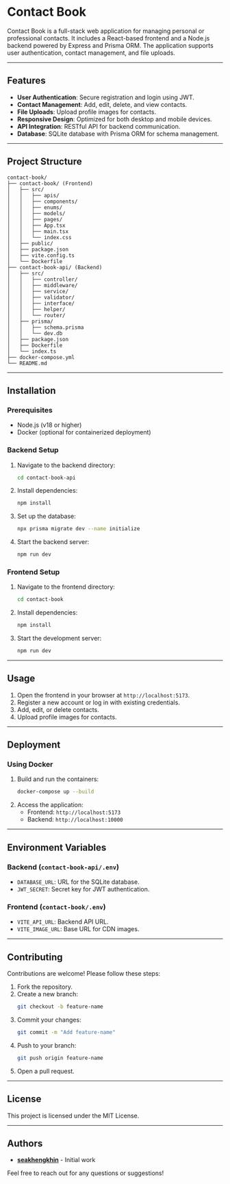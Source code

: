 # Contact Book

Contact Book is a full-stack web application for managing personal or professional contacts. It includes a React-based frontend and a Node.js backend powered by Express and Prisma ORM. The application supports user authentication, contact management, and file uploads.

---

## Features

- **User Authentication**: Secure registration and login using JWT.
- **Contact Management**: Add, edit, delete, and view contacts.
- **File Uploads**: Upload profile images for contacts.
- **Responsive Design**: Optimized for both desktop and mobile devices.
- **API Integration**: RESTful API for backend communication.
- **Database**: SQLite database with Prisma ORM for schema management.

---

## Project Structure

```
contact-book/
├── contact-book/ (Frontend)
│   ├── src/
│   │   ├── apis/
│   │   ├── components/
│   │   ├── enums/
│   │   ├── models/
│   │   ├── pages/
│   │   ├── App.tsx
│   │   ├── main.tsx
│   │   └── index.css
│   ├── public/
│   ├── package.json
│   ├── vite.config.ts
│   └── Dockerfile
├── contact-book-api/ (Backend)
│   ├── src/
│   │   ├── controller/
│   │   ├── middleware/
│   │   ├── service/
│   │   ├── validator/
│   │   ├── interface/
│   │   ├── helper/
│   │   └── router/
│   ├── prisma/
│   │   ├── schema.prisma
│   │   └── dev.db
│   ├── package.json
│   ├── Dockerfile
│   └── index.ts
├── docker-compose.yml
└── README.md
```

---

## Installation

### Prerequisites

- Node.js (v18 or higher)
- Docker (optional for containerized deployment)

### Backend Setup

1. Navigate to the backend directory:
   ```bash
   cd contact-book-api
   ```
2. Install dependencies:
   ```bash
   npm install
   ```
3. Set up the database:
   ```bash
   npx prisma migrate dev --name initialize
   ```
4. Start the backend server:
   ```bash
   npm run dev
   ```

### Frontend Setup

1. Navigate to the frontend directory:
   ```bash
   cd contact-book
   ```
2. Install dependencies:
   ```bash
   npm install
   ```
3. Start the development server:
   ```bash
   npm run dev
   ```

---

## Usage

1. Open the frontend in your browser at `http://localhost:5173`.
2. Register a new account or log in with existing credentials.
3. Add, edit, or delete contacts.
4. Upload profile images for contacts.

---

## Deployment

### Using Docker

1. Build and run the containers:
   ```bash
   docker-compose up --build
   ```
2. Access the application:
   - Frontend: `http://localhost:5173`
   - Backend: `http://localhost:10000`

---

## Environment Variables

### Backend (`contact-book-api/.env`)

- `DATABASE_URL`: URL for the SQLite database.
- `JWT_SECRET`: Secret key for JWT authentication.

### Frontend (`contact-book/.env`)

- `VITE_API_URL`: Backend API URL.
- `VITE_IMAGE_URL`: Base URL for CDN images.

---

## Contributing

Contributions are welcome! Please follow these steps:

1. Fork the repository.
2. Create a new branch:
   ```bash
   git checkout -b feature-name
   ```
3. Commit your changes:
   ```bash
   git commit -m "Add feature-name"
   ```
4. Push to your branch:
   ```bash
   git push origin feature-name
   ```
5. Open a pull request.

---

## License

This project is licensed under the MIT License.

---

## Authors

- **[seakhengkhin](https://github.com/seakhengkhin)** - Initial work

Feel free to reach out for any questions or suggestions!
